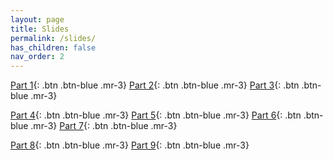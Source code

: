 ```yaml
---
layout: page
title: Slides
permalink: /slides/
has_children: false
nav_order: 2
---
```


[Part 1](https://raw.githubusercontent.com/bayreuth-politics/CI25/main/docs/lectures/CI_25_Slides_Bayreuth_Part1.pdf){: .btn .btn-blue .mr-3}
[Part 2](https://raw.githubusercontent.com/bayreuth-politics/CI25/main/docs/lectures/CI_25_Slides_Bayreuth_Part2.pdf){: .btn .btn-blue .mr-3}
[Part 3](https://raw.githubusercontent.com/bayreuth-politics/CI25/main/docs/lectures/CI_25_Slides_Bayreuth_Part3.pdf){: .btn .btn-blue .mr-3}


[Part 4](https://raw.githubusercontent.com/bayreuth-politics/CI25/main/docs/lectures/CI_25_Slides_Bayreuth_Part4.pdf){: .btn .btn-blue .mr-3}
[Part 5](https://raw.githubusercontent.com/bayreuth-politics/CI25/main/docs/lectures/CI_25_Slides_Bayreuth_Part5.pdf){: .btn .btn-blue .mr-3}
[Part 6](https://raw.githubusercontent.com/bayreuth-politics/CI25/main/docs/lectures/CI_25_Slides_Bayreuth_Part6.pdf){: .btn .btn-blue .mr-3}
[Part 7](https://raw.githubusercontent.com/bayreuth-politics/CI25/main/docs/lectures/CI_25_Slides_Bayreuth_Part7.pdf){: .btn .btn-blue .mr-3}

[Part 8](https://raw.githubusercontent.com/bayreuth-politics/CI25/main/docs/lectures/CI_25_Slides_Bayreuth_Part8.pdf){: .btn .btn-blue .mr-3}
[Part 9](https://raw.githubusercontent.com/bayreuth-politics/CI25/main/docs/lectures/CI_25_Slides_Bayreuth_Part9.pdf){: .btn .btn-blue .mr-3}
